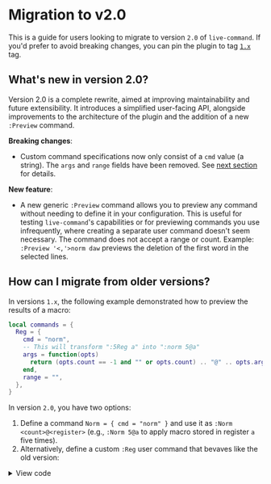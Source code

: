 # Migration to v2.0
This is a guide for users looking to migrate to version `2.0` of `live-command`.
If you'd prefer to avoid breaking changes, you can pin the plugin to tag [`1.x`](https://github.com/smjonas/live-command.nvim/releases/tag/1.x) tag.

## What's new in version 2.0?
Version 2.0 is a complete rewrite, aimed at improving maintainability and future extensibility.
It introduces a simplified user-facing API, alongside improvements to the architecture of the plugin and the addition of a new `:Preview` command.

**Breaking changes**:
- Custom command specifications now only consist of a `cmd` value (a string). The `args`
  and `range` fields have been removed. See [next section](#how-can-i-migrate-from-older-versions) for details.

**New feature**:
- A new generic `:Preview` command allows you to preview any command without needing to
  define it in your configuration. This is useful for testing `live-command`'s capabilities
  or for previewing commands you use infrequently, where creating a separate user command doesn't
  seem necessary. The command does not accept a range or count. Example: `:Preview '<,'>norm daw`
  previews the deletion of the first word in the selected lines.

## How can I migrate from older versions?
In versions `1.x`, the following example demonstrated how to preview the results of a macro:
```lua
local commands = {
  Reg = {
    cmd = "norm",
    -- This will transform ":5Reg a" into ":norm 5@a"
    args = function(opts)
      return (opts.count == -1 and "" or opts.count) .. "@" .. opts.args
    end,
    range = "",
  },
}
```
In version `2.0`, you have two options:
1. Define a command `Norm = { cmd = "norm" }` and use it as `:Norm <count>@<register>` (e.g., `:Norm 5@a` to apply macro stored in register `a` five times).
2. Alternatively, define a custom `:Reg` user command that bevaves like the old version:

<details>
  <summary>View code</summary>

```lua
-- Transforms ":5Reg a" into ":norm 5@a"
local function get_command_string(cmd)
  local get_range_string = require("live-command").get_range_string
  local args = (cmd.count == -1 and "" or cmd.count) .. "@" .. cmd.args
  return get_range_string(cmd) .. "norm " .. args
end

vim.api.nvim_create_user_command("Reg", function(cmd)
  vim.cmd(get_command_string(cmd))
end, {
  nargs = "?",
  range = true,
  preview = function(cmd, preview_ns, preview_buf)
    local cmd_to_preview = get_command_string(cmd)
    return require("live-command").preview_callback(cmd_to_preview, preview_ns, preview_buf)
  end
})
```
</details>

